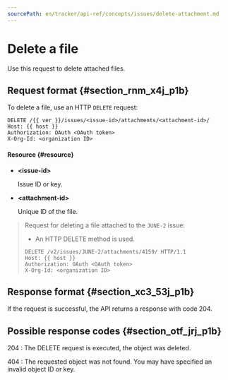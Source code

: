 ```yaml
---
sourcePath: en/tracker/api-ref/concepts/issues/delete-attachment.md
---
```

# Delete a file

Use this request to delete attached files.

## Request format {#section_rnm_x4j_p1b}

To delete a file, use an HTTP `DELETE` request:

```
DELETE /{{ ver }}/issues/<issue-id>/attachments/<attachment-id>/
Host: {{ host }}
Authorization: OAuth <OAuth token>
X-Org-Id: <organization ID>
```

#### Resource {#resource}

- **\<issue-id\>**

    Issue ID or key.

- **\<attachment-id\>**

    Unique ID of the file.

> Request for deleting a file attached to the `JUNE-2` issue:
> 
> - An HTTP DELETE method is used.
> 
> ```
> DELETE /v2/issues/JUNE-2/attachments/4159/ HTTP/1.1
> Host: {{ host }}
> Authorization: OAuth <OAuth token>
> X-Org-Id: <organization ID>
> ```

## Response format {#section_xc3_53j_p1b}

If the request is successful, the API returns a response with code 204.

## Possible response codes {#section_otf_jrj_p1b}

204
:  The DELETE request is executed, the object was deleted.

404
:   The requested object was not found. You may have specified an invalid object ID or key.

